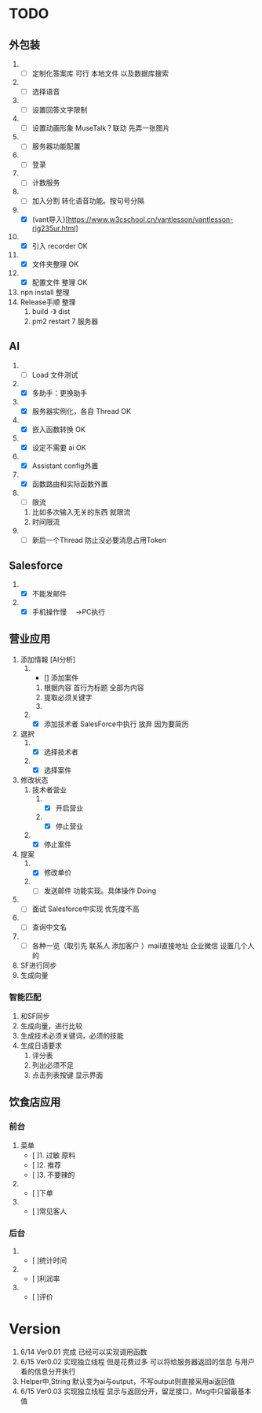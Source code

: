 # TODO

## 外包装 
1. - [ ] 定制化答案库 可行 本地文件 以及数据库搜索
2. - [ ] 选择语音
3. - [ ] 设置回答文字限制
4. - [ ] 设置动画形象 MuseTalk？联动 先弄一张图片
5. - [ ] 服务器功能配置
6. - [ ] 登录
7. - [ ] 计数服务
8. - [ ] 加入分割 转化语音功能。按句号分隔
9. - [x] (vant导入}[https://www.w3cschool.cn/vantlesson/vantlesson-rig235ur.html]
10. - [x] 引入 recorder OK
11. - [x] 文件夹整理 OK
12. - [x] 配置文件 整理 OK
13. npn install 整理
14. Release手顺 整理
    1.  build -》 dist
    2.  pm2 restart 7 服务器
## AI
1. - [ ] Load 文件测试
2. - [x] 多助手：更换助手
3.  - [x] 服务器实例化，各自 Thread OK
4.  - [x] 嵌入函数转换 OK
5.  - [x] 设定不需要 ai OK
6.  - [x] Assistant config外置
7.  - [x] 函数路由和实际函数外置
8.  - [ ] 限流
    1.  比如多次输入无关的东西 就限流
    2.  时间限流
9.  - [ ] 新启一个Thread 防止没必要消息占用Token
## Salesforce
 1. - [x] 不能发邮件
 2. - [x] 手机操作慢 　->PC执行

## 营业应用
1. 添加情報 [AI分析]
   1. - [] 添加案件
      1. 根据内容 首行为标题 全部为内容
      2. 提取必须关键字
      3. 
   2.  - [x] 添加技术者 SalesForce中执行 放弃 因为要简历
2. 選択
   1.  - [x] 选择技术者
   2.  - [x] 选择案件
3. 修改状态
   1. 技术者营业
      1.  - [x] 开启营业
      2.  - [x] 停止营业
   2.  - [x] 停止案件
4. 提案
   1.  - [x] 修改单价
   2.  - [ ] 发送邮件 功能实现。具体操作 Doing
5.  - [ ] 面试 Salesforce中实现 优先度不高
6.  - [ ] 查询中文名
7.  - [ ] 各种一览（取引先 联系人 添加客户 ）mail直接地址 企业微信 设置几个人的
8.  SF进行同步
9.  生成向量
### 智能匹配
1. 和SF同步
2. 生成向量，进行比较
3. 生成技术必须关键词，必须的技能
4. 生成日语要求
   1. 评分表
   2. 列出必须不足
   3. 点击列表按键 显示界面


## 饮食店应用
### 前台

1. 菜单
   - [ ]1. 过敏 原料
   - [ ]2. 推荐
   - [ ]3. 不要辣的
2. - [ ]下单
3. - [ ]常见客人

### 后台
1. - [ ]统计时间
2. - [ ]利润率
3. - [ ]评价

# Version
1. 6/14 Ver0.01 完成 已经可以实现调用函数
2. 6/15 Ver0.02 实现独立线程 但是花费过多 可以将给服务器返回的信息 与用户看的信息分开执行
3. Helper中,String 默认变为ai与output，不写output则直接采用ai返回值
4. 6/15 Ver0.03 实现独立线程 显示与返回分开，留足接口，Msg中只留最基本值


